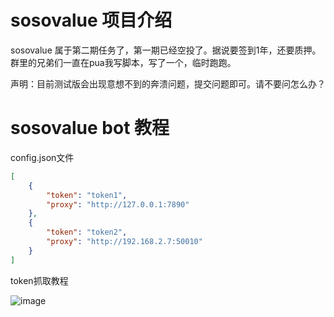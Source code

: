 # sosovalue 项目介绍
sosovalue 属于第二期任务了，第一期已经空投了。据说要签到1年，还要质押。
群里的兄弟们一直在pua我写脚本，写了一个，临时跑跑。

声明：目前测试版会出现意想不到的奔溃问题，提交问题即可。请不要问怎么办？


# sosovalue bot 教程
config.json文件
```json
[
    {
        "token": "token1",
        "proxy": "http://127.0.0.1:7890"
    },
    {
        "token": "token2",
        "proxy": "http://192.168.2.7:50010"
    }
]
```
token抓取教程 

![image](https://github.com/user-attachments/assets/34dff5ce-1164-457f-ab32-b75b5c5a29fd)
